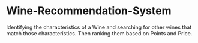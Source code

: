 # Wine-Recommendation-System
 Identifying the characteristics of a Wine and searching for other wines that match those characteristics. Then ranking them based on Points and Price.
